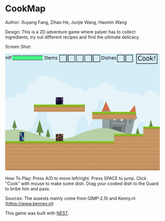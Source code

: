 # CookMap

Author: Xuyang Fang, Zihao He, Junjie Wang, Haomin Wang

Design: This is a 2D adventure game where palyer has to collect ingredients, try out different recipes and find the ultimate delicacy.

Screen Shot:

![Screen Shot](screenshot.png)

How To Play: Press A/D to move left/right. Press SPACE to jump. Click "Cook" with mouse to make some dish. Drag your cooked dish to the Guard to bribe him and pass.

Sources:
The assests mainly come from GIMP-2.10 and Kenny.nl (https://www.kenney.nl)

This game was built with [NEST](NEST.md).

